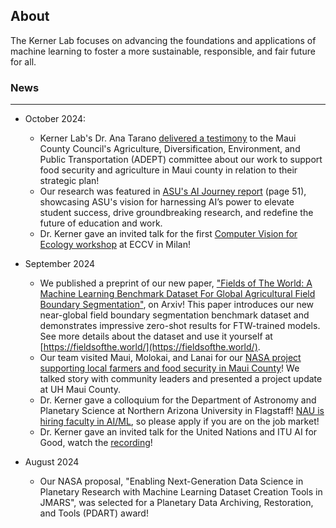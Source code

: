 ## About
The Kerner Lab focuses on advancing the foundations and applications of machine learning to foster a more sustainable, responsible, and fair future for all.
<!-- 
### News
- October 2024: 
    - Kerner Lab's Dr. Ana Tarano [delivered a testimony](https://mauicounty.legistar.com/View.ashx?M=A&ID=1233447&GUID=87C5BE78-2797-45A4-B067-80F28E66D0F5) to the Maui County Council's Agriculture, Diversification, Environment, and Public Transportation (ADEPT) committee about our work to support food security and agriculture in Maui County in relation to their strategic plan! 
    - Our research was featured in [ASU's AI Journey report](https://tech.asu.edu/features/AI-Journey-24) (page 51), showcasing ASU's vision for harnessing AI’s power to elevate student success, drive groundbreaking research, and redefine the future of education and work.
    - The lab delivered an invited talk for the first [Computer Vision for Ecology workshop](https://cv4e.netlify.app/) at ECCV in Milan!

- September 2024
    - We published a preprint of our new paper, ["Fields of The World: A Machine Learning Benchmark Dataset For Global Agricultural Field Boundary Segmentation"](https://fieldsofthe.world/paper.html), on Arxiv! This paper introduces our new near-global field boundary segmentation benchmark dataset and demonstrates impressive zero-shot results for FTW-trained models. See more details about the dataset and use it yourself at [https://fieldsofthe.world/](https://fieldsofthe.world/).
    - Our team visited Maui, Molokai, and Lanai for our [NASA project supporting local farmers and food security in Maui County](https://news.asu.edu/20230303-solutions-asu-researcher-combats-food-insecurity-ai)! We talked story with community leaders and presented a project update at UH Maui County.
    - The lab gave a colloquium for the Department of Astronomy and Planetary Science at Northern Arizona University in Flagstaff! [NAU is hiring faculty in AI/ML](https://hr.peoplesoft.nau.edu/psp/ph92prta/EMPLOYEE/HRMS/c/HRS_HRAM.HRS_APP_SCHJOB.GBL?Page=HRS_APP_JBPST&Action=U&FOCUS=Applicant&SiteId=2&JobOpeningId=607781&PostingSeq=1), so please apply if you are on the job market! 
    - The lab delivered an invited talk for the United Nations and ITU AI for Good; watch the [recording](https://aiforgood.itu.int/event/harnessing-machine-learning-and-satellite-data-for-planetary-scale-impact/)!

- August 2024
    - Our NASA proposal, "Enabling Next-Generation Data Science in Planetary Research with Machine Learning Dataset Creation Tools in JMARS," was selected for a Planetary Data Archiving, Restoration, and Tools (PDART) award!

- July 2024
    - PhD student Gedeon Muhawenayo was featured in an article, ["Emerging machine learning expert leads Kenya AI workshop"](https://fullcircle.asu.edu/research/emerging-machine-learning-expert-leads-kenya-ai-workshop/), by ASU Full Circle!
    - PhD student Chenwei Cui presented a poster and lab members gave invited talks at ICML 2024 in Vienna!

- June 2024
    - Our paper, ["An All-MLP Sequence Modeling Architecture That Excels at Copying"](https://arxiv.org/abs/2406.16168v1), was accepted for the Next Generation of Sequence Modeling Architectures Workshop at ICML 2024!
    - A preprint of our paper, ["The Promise and Pitfalls of Machine Learning in Ocean Remote Sensing"](https://essopenarchive.org/users/710666/articles/1090855-the-promise-and-pitfalls-of-machine-learning-in-ocean-remote-sensing), is available now!
    - Our paper, ["Mission Critical -- Satellite Data is a Distinct Modality in Machine Learning"](https://arxiv.org/abs/2402.01444) will be featured as a Spotlight 🌟 Poster at ICML 2025! (3.5% acceptance rate for spotlights)
    - Our paper, [Sat2Cap: Mapping Fine-Grained Textual Descriptions from Satellite Images](https://arxiv.org/abs/2307.15904), won the Best Paper Award 🏅 in the EarthVision workshop at CVPR! 

- May 2024
    - We had two position papers accepted for the ICML 2024 conference!
    - We successfully hosted the 2nd Machine Learning for Remote Sensing workshop at ICLR 2024! Stay tuned for ICLR 2025.

- Apr 2024
    - Our paper, [Sat2Cap: Mapping Fine-Grained Textual Descriptions from Satellite Images](https://arxiv.org/abs/2307.15904), was accepted for the EarthVision workshop at CVPR!

- Mar 2024
    - Kerner Lab PhD student Mirali Purohit presented about our research on the impact of pre-training data compositions on geospatial foundation model performance at the [NASA SMD AI Workshop](https://nasa-impact.github.io/nasa-smd-ai-workshop-2024/) in Huntsville!
    - Lab members gave a spotlight presentation at the Machine Learning and Data Management for Earth Observation [workshop](https://www.bifold.berlin/news-events/events/machine-learning-and-data-management-for-earth-observation) hosted by the BIFOLD (Berlin Institute for the Foundations of Learning and Data) in Berlin!
    - We presented about our work to create solutions using AI and Earth observations for food security and other community challenges in Maui County at the [Hawaii Student Success Institute](https://uhcc.hawaii.edu/hissi/schedule.php) in Honolulu! 
    - A preprint of our paper, "Application-Driven Innovation in Machine Learning," is now available on [arxiv](https://arxiv.org/abs/2403.17381)!

- Feb 2024
    - Our [paper](https://www.nature.com/articles/s43017-024-00516-2), "Assessing and addressing the global state of food production data scarcity," was published in Nature Reviews Earth and Environment! 
    - A preprint of our paper, "Mission Critical -- Satellite Data is a Distinct Modality in Machine Learning," is now available on [arxiv](https://arxiv.org/abs/2402.01444)!

- Jan 2024
    - We presented about our work to create solutions using AI and Earth observations for food security and other community challenges in Maui County at the Hawaii Data Science Institute!

- Dec 2023
    - Our proposal for the EarthVision workshop at CVPR 2024 in Seattle was accepted!
    - Our proposal for the 2nd Machine Learning for Remote Sensing Workshop at ICLR 2024 in Vienna was accepted!
    - Lab members were appointed to the NOAA Science Advisory Board (SAB) Data Archiving and Access Requirements Working Group (DAARWG), which is a 3-year Federal Advisory Committee appointment!
    - A preprint of our paper, "Satellite Data Shows Resilience of Tigrayan Farmers in Crop Cultivation During Civil War," is now available on [arxiv](https://arxiv.org/abs/2312.10819)!
    - Lab members gave a keynote talk at the NeurIPS Sustainable Computing workshop in New Orleans!
    - We gave three research talks and hosted several sessions on machine learning at the AGU Fall Meeting in San Francisco!

- Nov 2023
    - Our paper "Lightweight, Pre-trained Transformers for Remote Sensing Timeseries" was accepted for a spotlight presentation at the NeurIPS 2023 Climate Change AI Workshop!

- Oct 2023
    - Our paper "ConeQuest: A Benchmark for Cone Detection on Mars" was accepted to WACV 2023!
    - Our proposal to Google Research (Collective & Society Centered AI) titled "A Data-Centric Approach to Improve Geographic Equity in Geospatial ML" was awarded!
    - Our paper "Automated Multi-class Crater Segmentation in Mars Orbital Images" was accepted to the GeoAI workshop at SIGSPATIAL 2023!
    - Our collaboration with Maui United Way to support residents impacted by the Maui wildfires was highlighted in [an article in Maui Times](https://mauitimes.org/environment/maui-united-way-and-nasa-collaboration-expedites-aid-for-maui-wildfire-survivors/)!

- Sep 2023
    - Our NSF RAPID proposal, "RAPID: Rapid computational modeling of wildfires and management with emphasis on human activity," was selected!
    - Our proposal, "Lowering the Barriers to Planetary Science Studies with a Large Mars Model,” was selected for the JPL Strategic University Research Program - congrats to PhD student Mirali Purohit on this fellowship!
    - Our paper, "GEO-Bench: Toward Foundation Models for Earth Monitoring," was accepted for NeurIPS 2023 Datasets and Benchmarks Track!
    
- Aug 2023
    - We were awarded a grant from NASA, "Machine Learning Datasets for Public Good with a Data-Centric AI Approach," to lead the development of new ML datasets using satellite remote sensing data in partnership with NASA Harvest!
    - We won a proposal for the [Global Climate Change Alliance+](https://gcca.eu/) project to assist the national government of Fiji in developing AI and remote sensing solutions for agriculture, land use, and forest management!
    
- July 2023
    - Our team presented three talks and participated in several sessions on machine learning for agriculture at the World AI Summit for Agriculture, AgriTech, and Food Security, including a key session on the Role of AI in Sustainable Food Systems.
    - PhD student Mirali Purohit successfully defended their dissertation proposal!

- June 2023
    - Our proposal, "High-Resolution AI Solutions for Sustainable Agriculture," was selected for the NASA Innovators Series, and we had a successful meeting with the Hawaii Data Science Institute about collaboration!
    - We held a successful workshop for the Hawaii Science and Engineering Fair on how to use data science for Earth monitoring!
    - The lab organized and hosted the ML4Ag 2023 workshop, which included many talks and discussions on machine learning for agriculture.
    - Our lab presented a poster at the [American Geophysical Union meeting](https://agu.confex.com/agu/fm23/meetingapp.cgi/Session/174344) and was invited to lead a session on machine learning for Earth observation!

- May 2023
    - Our paper, "Data-Centric AI for Agriculture: A Case Study in Crop Yield Prediction," was published in Nature Communications!
    - Our lab launched a collaboration with the Pacific Islands Climate Adaptation Science Center to support local climate resilience efforts!

- Apr 2023
    - We gave invited talks at the International Symposium on Remote Sensing of Environment (ISRSE) and the National Oceanic and Atmospheric Administration's (NOAA) 2023 Data Management Conference!
    - We held a successful workshop on applying machine learning to agriculture in partnership with the Hawaii Island Economic Development Board!

- Mar 2023
    - The lab hosted a session at the Hawaii Agriculture Conference to present our work on AI solutions for agriculture!

- Feb 2023
    - We received funding from NASA's Science Mission Directorate to create a new ML-based Earth observation data portal for local farmers in Maui!
    - Our paper "Data Science for Sustainable Agriculture in the Tropics" was published in Environmental Research Letters!

- Jan 2023
    - We successfully hosted the inaugural ML4Ag workshop at NeurIPS 2022, with exciting discussions and community-building!

- Dec 2022
    - Our paper, "AI for Agriculture: Opportunities and Challenges," was published in the International Journal of Applied Earth Observation and Geoinformation.
    - The lab hosted a session on machine learning for agriculture at the AGU Fall Meeting in Chicago!

- Nov 2022
    - We received funding from the USDA to develop AI tools for precision agriculture in collaboration with local farmers in Hawaii!
    - Our paper, "Deep Learning Approaches for Crop Classification from Remote Sensing Data," was accepted for presentation at the IEEE International Geoscience and Remote Sensing Symposium (IGARSS).

- Oct 2022
    - We successfully launched the new ML for Sustainable Development initiative, focusing on harnessing AI for environmental and agricultural challenges.
    - Our lab hosted the first workshop on Machine Learning for Climate Change at the 2022 Climate Change Conference!

- Sep 2022
    - Our research on "AI and Food Security" was highlighted in a feature article by [Nature](https://www.nature.com/articles/nature) discussing the role of technology in sustainable agriculture.
    - We partnered with local agricultural organizations to offer workshops on data science for farmers in Hawaii.

- Aug 2022
    - Our paper, "Assessing the Impact of Climate Change on Crop Yields Using Machine Learning," was published in the Journal of Agricultural and Food Chemistry.
    - We were awarded a grant from the NSF to develop machine learning algorithms for monitoring crop health.

- Jul 2022
    - Our lab members participated in the Summer AI for Earth Bootcamp, mentoring students on using AI for environmental applications.
    - We launched a collaborative project with the Hawaii Department of Agriculture to improve data collection methods for local farms.

- Jun 2022
    - The lab hosted a seminar series featuring leading experts in AI and agriculture, fostering knowledge exchange within the community.
    - Our research on machine learning applications in sustainable fisheries management was published in Fisheries Research.

- May 2022
    - We presented our work on "Data-Driven Approaches for Sustainable Agriculture" at the World Agri-Tech Innovation Summit.
    - Our lab was featured in an article by ASU News highlighting our contributions to agricultural sustainability.

- Apr 2022
    - We launched a new initiative focused on developing AI-based tools for water management in agriculture.
    - Our proposal for the "AI for Good" conference was accepted, where we will showcase our research on AI applications in environmental sustainability.

- Mar 2022
    - Our paper, "Machine Learning Techniques for Precision Agriculture: A Review," was published in the Journal of Precision Agriculture.
    - We collaborated with the USDA to conduct workshops on AI and data science for local farmers.

- Feb 2022
    - Our lab hosted a successful workshop on "AI Applications in Agriculture" at the International Conference on Machine Learning.
    - We received funding from the Hawaii Community Foundation to support our research on food security in local communities.

- Jan 2022
    - We launched the "AgTech for Good" initiative to connect local farmers with technology resources and support.
    - Our lab was featured in a documentary about the role of AI in transforming agriculture.

- Dec 2021
    - We presented our research on "Using Satellite Imagery for Crop Monitoring" at the AGU Fall Meeting in New Orleans.
    - Our paper, "The Future of Agriculture: AI and Sustainability," was published in Nature Sustainability.

- Nov 2021
    - Our lab received a grant from the National Science Foundation to develop machine learning algorithms for food security applications.
    - We hosted a workshop on machine learning for sustainable agriculture at the Global Climate Change Conference.

- Oct 2021
    - Our proposal for the "AI for Climate Change" initiative was accepted, focusing on using AI to mitigate the impacts of climate change on agriculture.
    - We launched a partnership with local organizations to promote sustainable farming practices in Hawaii.

- Sep 2021
    - Our paper, "AI-Driven Approaches to Enhance Crop Yield," was published in the Journal of Agricultural Science.
    - We participated in a panel discussion on the future of AI in agriculture at the AI Expo.

- Aug 2021
    - Our lab hosted the inaugural "AI for Agriculture" summit, bringing together researchers, industry experts, and policymakers.
    - We received funding from the USDA to study the impact of AI on food production systems.

- Jul 2021
    - Our research on "Machine Learning for Soil Health Assessment" was featured in an article by Scientific American.
    - We organized a summer camp for high school students focusing on data science and agriculture.

- Jun 2021
    - Our lab presented at the International Symposium on Remote Sensing, discussing our findings on satellite data applications in agriculture.
    - We launched a new research project aimed at improving crop resilience to climate change through machine learning.

- May 2021
    - Our paper, "Integrating AI in Sustainable Agricultural Practices," was published in the Journal of Sustainable Agriculture.
    - We collaborated with local farmers to implement data-driven solutions for pest management.

- Apr 2021
    - Our lab hosted a series of webinars on "Innovations in Agriculture" featuring guest speakers from industry and academia.
    - We launched a new initiative to promote AI literacy among farmers and agricultural workers. -->


### News 
---
- October 2024: 
    - Kerner Lab's Dr. Ana Tarano [delivered a testimony](https://mauicounty.legistar.com/View.ashx?M=A&ID=1233447&GUID=87C5BE78-2797-45A4-B067-80F28E66D0F5) to the Maui County Council's Agriculture, Diversification, Environment, and Public Transportation (ADEPT) committee about our work to support food security and agriculture in Maui county in relation to their strategic plan! 
    - Our research was featured in [ASU's AI Journey report](https://tech.asu.edu/features/AI-Journey-24) (page 51), showcasing ASU's vision for harnessing AI’s power to elevate student success, drive groundbreaking research, and redefine the future of education and work.
    -  Dr. Kerner gave an invited talk for the first [Computer Vision for Ecology workshop](https://cv4e.netlify.app/) at ECCV in Milan!

- September 2024
    - We published a preprint of our new paper, ["Fields of The World: A Machine Learning Benchmark Dataset For Global Agricultural Field Boundary Segmentation"](https://fieldsofthe.world/paper.html), on Arxiv! This paper introduces our new near-global field boundary segmentation benchmark dataset and demonstrates impressive zero-shot results for FTW-trained models. See more details about the dataset and use it yourself at [https://fieldsofthe.world/](https://fieldsofthe.world/).
    - Our team visited Maui, Molokai, and Lanai for our [NASA project supporting local farmers and food security in Maui County](https://news.asu.edu/20230303-solutions-asu-researcher-combats-food-insecurity-ai)! We talked story with community leaders and presented a project update at UH Maui County.
    -  Dr. Kerner gave a colloquium for the Department of Astronomy and Planetary Science at Northern Arizona University in Flagstaff! [NAU is hiring faculty in AI/ML](https://hr.peoplesoft.nau.edu/psp/ph92prta/EMPLOYEE/HRMS/c/HRS_HRAM.HRS_APP_SCHJOB.GBL?Page=HRS_APP_JBPST&Action=U&FOCUS=Applicant&SiteId=2&JobOpeningId=607781&PostingSeq=1), so please apply if you are on the job market! 
    -  Dr. Kerner gave an invited talk for the United Nations and ITU AI for Good, watch the [recording](https://aiforgood.itu.int/event/harnessing-machine-learning-and-satellite-data-for-planetary-scale-impact/)!

- August 2024
    - Our NASA proposal, "Enabling Next-Generation Data Science in Planetary Research with Machine Learning Dataset Creation Tools in JMARS", was selected for a Planetary Data Archiving, Restoration, and Tools (PDART) award!
<!-- 
- July 2024
    - PhD student Gedeon Muhawenayo was featured in an article, ["Emerging machine learning expert leads Kenya AI workshop"](https://fullcircle.asu.edu/research/emerging-machine-learning-expert-leads-kenya-ai-workshop/), by ASU Full Circle!
    - PhD student Chenwei Cui presented a poster and I gave an invited talk at ICML 2024 in Vienna!

- June 2024
    - Our paper, ["An All-MLP Sequence Modeling Architecture That Excels at Copying"](https://arxiv.org/abs/2406.16168v1), was accepted for the Next Generation of Sequence Modeling Architectures Workshop at ICML 2024!
    - A preprint of our paper, ["The Promise and Pitfalls of Machine Learning in Ocean Remote Sensing"](https://essopenarchive.org/users/710666/articles/1090855-the-promise-and-pitfalls-of-machine-learning-in-ocean-remote-sensing), is available now!
    - Our paper, ["Mission Critical -- Satellite Data is a Distinct Modality in Machine Learning"](https://arxiv.org/abs/2402.01444) will be featured as a Spotlight 🌟 Poster at ICML 2025! (3.5\% acceptance rate for spotlights)
    - Our paper, [Sat2Cap: Mapping Fine-Grained Textual Descriptions from Satellite Images](https://arxiv.org/abs/2307.15904), won the Best Paper Award 🏅 in the EarthVision workshop at CVPR! 

- May 2024
    - We had two position papers accepted for the ICML 2024 conference!
    - We successfully hosted the 2nd Machine Learning for Remote Sensing workshop at ICLR 2024! Stay tuned for ICLR 2025.

- Apr 2024
    - Our paper, [Sat2Cap: Mapping Fine-Grained Textual Descriptions from Satellite Images](https://arxiv.org/abs/2307.15904), was accepted for the EarthVision workshop at CVPR!

- Mar 2024
    - Kerner Lab PhD student Mirali Purohit presented about our research on the impact of pre-training data compositions on geospatial foundation model performance at the [NASA SMD AI Workshop](https://nasa-impact.github.io/nasa-smd-ai-workshop-2024/) in Huntsville!
    - I gave a spotlight presentation at the Machine Learning and Data Management for Earth Observation [workshop](https://www.bifold.berlin/news-events/events/machine-learning-and-data-management-for-earth-observation) hosted by the BIFOLD (Berlin Institute for the Foundations of Learning and Data) in Berlin!
    - I presented about our work to create solutions using AI and Earth observations for food security and other community challenges in Maui County at the [Hawaii Student Success Institute](https://uhcc.hawaii.edu/hissi/schedule.php) in Honolulu! 
    - A preprint of our paper, "Application-Driven Innovation in Machine Learning," is now available on [arxiv](https://arxiv.org/abs/2403.17381)!

- Feb 2024
    - Our [paper](https://www.nature.com/articles/s43017-024-00516-2), "Assessing and addressing the global state of food production data scarcity," was published in Nature Reviews Earth and Environment! 
    - A preprint of our paper, "Mission Critical -- Satellite Data is a Distinct Modality in Machine Learning," is now available on [arxiv](https://arxiv.org/abs/2402.01444)!

- Jan 2024
    - I presented about our work to create solutions using AI and Earth observations for food security and other community challenges in Maui County at the Hawaii Data Science Institute!

- Dec 2023
    - Our proposal for the EarthVision workshop at CVPR 2024 in Seattle was accepted!
    - Our proposal for the 2nd Machine Learning for Remote Sensing Workshop at ICLR 2024 in Vienna was accepted!
    - I was appointed to the NOAA Science Advisory Board (SAB) Data Archiving and Access Requirements Working Group (DAARWG), which is a 3-year Federal Advisory Committee appointment!
    - A preprint of our paper, "Satellite Data Shows Resilience of Tigrayan Farmers in Crop Cultivation During Civil War," is now available on [arxiv](https://arxiv.org/abs/2312.10819)!
    - I gave a keynote talk at the NeurIPS Sustainable Computing workshop in New Orleans!
    - I gave three research talks and hosted several sessions on machine learning at the AGU Fall Meeting in San Francisco!

- Nov 2023
    - Our paper "Lightweight, Pre-trained Transformers for Remote Sensing Timeseries" was accepted for a spotlight presentation at the NeurIPS 2023 Climate Change AI Workshop!

- Oct 2023
    - Our paper "ConeQuest: A Benchmark for Cone Detection on Mars" was accepted to WACV 2023!
    - Our proposal to Google Research (Collective & Society Centered AI) titled "A Data-Centric Approach to Improve Geographic Equity in Geospatial ML" was awarded!
    - Our paper "Automated Multi-class Crater Segmentation in Mars Orbital Images" was accepted to the GeoAI workshop at SIGSPATIAL 2023!
    - Our collaboration with Maui United Way to support residents impacted by the Maui wildfires was highlighted [an article in Maui Times](https://mauitimes.org/environment/maui-united-way-and-nasa-collaboration-expedites-aid-for-maui-wildfire-survivors/)!

- Sep 2023
    - Our NSF RAPID proposal, "RAPID: Rapid computational modeling of wildfires and management with emphasis on human activity," was selected!
    - Our proposal, "Lowering the Barriers to Planetary Science Studies with a Large Mars Model,” was selected for the JPL Strategic University Research Program - congrats to PhD student Mirali Purohit on this fellowship!
    - Our paper, "GEO-Bench: Toward Foundation Models for Earth Monitoring," was accepted for NeurIPS 2023 Datasets and Benchmarks Track!
- Aug 2023
    - We were awarded a grant from NASA, "Machine Learning Datasets for Public Good with a Data-Centric AI Approach," to lead the development of new ML datasets using satellite remote sensing data in partnership with NASA and ML Commons!
    - Catherine Nakalembe and I gave a talk on Supporting Global Food Security with Machine Learning and Earth Observations for the [2023 Computer Vision for Ecology summer school](https://cv4ecology.caltech.edu/)!
    - We created a website of satellite data sources in support of the Maui wildfires [here](https://nasaacres.github.io/maui-wildfires)

- July 2023
    - I taught a guest lecture on AI for Agriculture for Climate Change AI's summer school, which you can watch [here](https://www.youtube.com/live/_eaYVkkbjzg?feature=share)
    - Our latest paper, "How accurate are existing land cover maps for agriculture in Sub-Saharan Africa?" is available on [arxiv](https://arxiv.org/abs/2307.02575)!

- May 2023
    - Our NASA Multidomain Reusable Artificial Intelligence Tools proposal titled "Anomaly Visualization for Earth and Heliophysics GNSS Data using DORA" (PI: Rebbapragada/JPL) was selected!
    - We hosted a successful 1st Workshop on Machine Learning for Remote Sensing at ICLR 2023 *and* Tutorial on the same at CMU Africa! Read accepted papers on our [workshop website](https://nasaharvest.github.io/ml-for-remote-sensing/iclr2023/)
- Apr 2023
    - Our latest paper, "Lightweight, Pre-trained Transformers for Remote Sensing Timeseries," is available [on arxiv](https://arxiv.org/abs/2304.14065)!
    - I am thrilled to be affiliated with the [Center for Global Discovery and Conservation Science](https://gdcs.asu.edu/) at ASU! The Center's mission is to address human-environmental challenges on land and sea.
    - I had fun giving the keynote talk on "Artificial Intelligence: From Sci-Fi to Societal Good" at the Machinery Dealers National Association meeting in Tucson!

- Mar 2023
    - Catherine Nakalembe and I published a Perspective article titled Considerations for AI-EO for agriculture in Sub-Saharan Africa in *Environmental Research Letters* [[paper link]](https://iopscience.iop.org/article/10.1088/1748-9326/acc476/meta)
    - Kerner Lab group members Manthan Satish, Mirali Purohit, and Aditya Mohan made the winning solution for the Wildfire Risk and Social Disparity track at [SpaceHACK for Sustainability](https://asuevents.asu.edu/event/spacehack-sustainability)
    - I gave an invited talk for the NSF AI Planning Institute Seminar at Carnegie Mellon University!
    - An [article](https://news.asu.edu/20230303-solutions-asu-researcher-combats-food-insecurity-ai) was published about our work combatting food security in Maui County using AI!

- Feb 2023
    - I gave the colloquium talk for the School of Earth and Space Exploration at ASU! See the recording [here](https://youtu.be/wGxr8v7nqC8)
    - Our group traveled to Maui, Lanai, and Molokai to kick off our 'Aina Data Stewards program!
- Dec 2022
    - Our proposal for the Machine Learning for Remote Sensing workshop at ICLR 2023 was accepted!
- Nov 2022
    - An [article](https://nasaharvest.org/news/nasa-harvest-expands-food-security-work-maui-county-hi-community-based-partners) was published about our AI and Earth Observations-enabled food security project in Maui County!
    -  Our paper "OpenMapFlow: A Library for Rapid Map Creation with Machine Learning and Remote Sensing Data" was accepted for AAAI 2023!
    -  Our paper "Multi-Region Transfer Learning for Segmentation of Crop Field Boundaries in Satellite Images with Limited Labels" was accepted for the 2nd Annual AAAI Workshop on AI to Accelerate Science and Engineering (AI2ASE)!
    -  Inbal Becker-Reshef and I gave an invited talk for the AI Helps Ukraine fundraiser conference! See recording [here](https://lnkd.in/g_Z9jEce)
    -  Our NASA proposal for "NASA ACRES: A Climate Resilient Ecosystem Approach to Strengthening US Agriculture" (PI: Whitcraft/UMD) was awarded! (NASA Earth Science Applications: Agriculture program)
- Oct 2022
    - Our NASA proposal for "NASA Harvest: NASA Food Security and Agriculture Consortium" (PI: Becker-Reshef/UMD) was awarded!
    - I was a selected participant in the first U.S.-Africa Frontiers of Science, Engineering, and Medicine symposium, held in partnership with the African Academy of Sciences in Nairobi, Kenya!

- Sep 2022
    - We traveled to Rwanda for the AGRF Summit held in Kigali!
    - Our NASA proposal for "EO-Enabled Regional and National Agricultural Monitoring in West Africa" (PI: Nakalembe/UMD) was awarded! (NASA SERVIR program)
    - Our NASA proposal for an "EO-Enabled Food Security Dashboard to Close Critical Data Gaps in Highly Food Insecure Maui County" (PI: Kerner/ASU) was awarded! (NASA ROSES Equity and Environmental Justice program).

- Aug 2022
    - [Our paper](https://agupubs.onlinelibrary.wiley.com/doi/full/10.1029/2021JE007134) on "Spectral Diversity of Rocks and Soils in Mastcam Observations Along the Curiosity Rover's Traverse in Gale Crater, Mars" was accepted to *JGR: Planets*!
    - I started a new faculty position at ASU School of Computing and Augmented Intelligence!
    - Catherine Nakalembe and I gave an invited talk for the Computer Vision for Ecology summer school! See recording [here](https://www.youtube.com/watch?v=QS0YThiTSsM&list=PLGuY5I6wycRiDGYnimr98jYfITWBjmqhv&index=10)
- July 2022
    - We presented our invited paper on "Guiding Field Exploration on Earth and Mars with Outlier Detection" at IGARSS!
    - [Our paper](mdpi.com/2072-4292/14/15/3564) on "High-Resolution Regional Digital Elevation Models and Derived Products from MESSENGER MDIS Images" was accepted to *Remote Sensing*!

- June 2022
    - I gave an invited talk for the AgricultureVision workshop at CVPR 2022!
    - We gave an invited tutorial on Machine Learning for Remote Sensing at CVPR 2022! Materials and recordings [here](https://nasaharvest.github.io/cvpr2022.html)
    - [Our paper](https://www.sciencedirect.com/science/article/pii/S2666017222000219) "Phenological normalization can improve in-season classification of maize and soybean: A case study in the central US Corn Belt" was accepted to *Science of Remote Sensing*!

- May 2022
    - We traveled to Bonn, Germany and gave several oral and poster presentations for the Living Planet Symposium hosted by the European Space Agency!
    - [Our paper](https://www.frontiersin.org/articles/10.3389/fspas.2022.867947/full) "Domain-Agnostic Outlier Ranking Algorithms—A Configurable Pipeline for Facilitating Outlier Detection in Scientific Datasets" was accepted to *Frontiers in Astronomy and Space Sciences*!
- April 2022
    - I gave the keynote speech for the AI for Earth Observations (AI4EO) Food Security Challenge awards ceremony! See recording [here](https://t.co/ImA3aXbCJw)
- March 2022
    - [Our book](https://www.elsevier.com/books/machine-learning-for-planetary-science/helbert/978-0-12-818721-0) on "Machine Learning for Planetary Science" was published by Elsevier!
    - I gave a Hyperwall talk at the NASA booth in the Commodity Classic conference held in New Orleans!
- Feb 2022
    - Kicked off our project on "Optimizing Crop Yield Data Collection for Supply Chain Enhancement", funded by Tetra Tech and Bill & Melinda Gates Foundation! (PI: Nakalembe/UMD)
    - Our paper "Applications and Considerations for AI-EO for Agriculture in Sub-Saharan Africa" was accepted for an oral presentation at AAAI 2022, International Workshop on Social Impact of AI for Africa!
- Jan 2022
    - Our CVPR 2022 workshop proposal was accepted for the 3rd International Workshop and Prize Challenge on Agriculture-Vision: Challenges & Opportunities for Computer Vision in Agriculture!

- Dec 2021
    - Our team at NASA Harvest was recognized in the Top 10 of 100 projects solving problems related to the UN SDGs with AI, International Research Centre on Artificial Intelligence (IRCAI)!
    - Our paper on task-informed meta-learning for crop type mapping was accepted for the AI for Agriculture and Food Systems (AIAFS) workshop at AAAI!
- Nov 2021
    - Our paper on Foundation Models for Earth Monitoring: Proposal for a Climate Change Benchmark was accepted for the Climate Change AI workshop at NeurIPS!
- Oct 2021
    - Our [NASA E-Clips educational videos](https://www.youtube.com/watch?v=jit5spufdhg) explaining how NASA data is used for agriculture and food security are live!
    - Our work on rapid response cropland mapping with ML/EO in Togo was featured in Radiant Earth's article on [Discoverable and Reusable ML Workflows for Earth Observation](https://medium.com/radiant-earth-insights/discoverable-and-reusable-ml-workflows-for-earth-observation-part-2-ebe2b4812d5a)!

- Sep 2021
    - Our paper on the new [CropHarvest dataset](https://openreview.net/forum?id=JtjzUXPEaCu) was accepted for NeurIPS Datasets and Benchmarks track!
- Aug 2021
    - Kicked off our project on planted area change estimation using ML/EO in Ethiopia and Sudan, part of FEWS NET East Africa virtual crop tour! (PI: Kerner/UMD)
- Jul 2021
    - Field data collection campaign in Uganda for Street2Sat/Helmets Labeling Crops project completed! (PI: Nakalembe/UMD)
- Apr 2021
    - Profile article featured on [NASA Applied Sciences website](https://appliedsciences.nasa.gov/our-impact/people/cracking-code-healthy-crops-hannah-kerner)!
    - Kicked off our project on Domain-agnostic Outlier Ranking Algorithms (DORA) with JPL, funded by NASA SMD as a Cross-Divisional AI/ML Use Case Demonstration! (PI: Kerner/UMD) -->